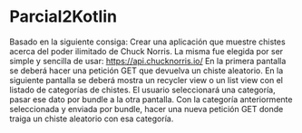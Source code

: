 # Parcial2Kotlin

Basado en la siguiente consiga:
Crear una aplicación que muestre chistes acerca del poder ilimitado de Chuck Norris. 
La misma fue elegida por ser simple y sencilla de usar: https://api.chucknorris.io/
En la primera pantalla se deberá hacer una petición GET que devuelva un chiste aleatorio.
En la siguiente pantalla se deberá mostra un recycler view o un list view con el listado de categorías de chistes.
El usuario seleccionará una categoría, pasar ese dato por bundle a la otra pantalla.
Con la categoría anteriormente seleccionada y enviada por bundle, hacer una nueva petición GET donde traiga un chiste aleatorio con esa categoría.
